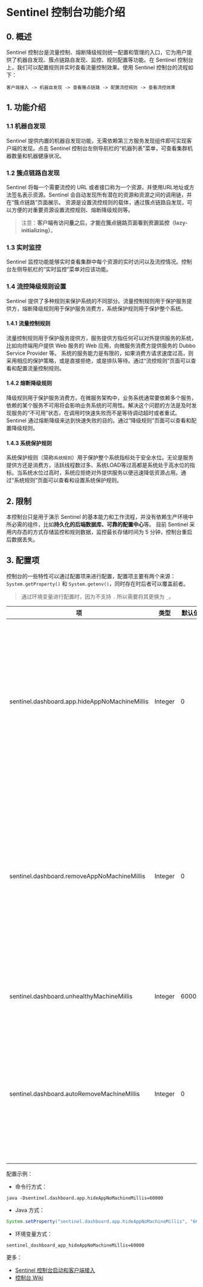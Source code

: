 # Sentinel 控制台功能介绍

## 0. 概述

Sentinel 控制台是流量控制、熔断降级规则统一配置和管理的入口，它为用户提供了机器自发现、簇点链路自发现、监控、规则配置等功能。在 Sentinel 控制台上，我们可以配置规则并实时查看流量控制效果。使用 Sentinel 控制台的流程如下：

```
客户端接入 -> 机器自发现 -> 查看簇点链路 -> 配置流控规则 -> 查看流控效果
```

## 1. 功能介绍

### 1.1 机器自发现

Sentinel 提供内置的机器自发现功能，无需依赖第三方服务发现组件即可实现客户端的发现。点击 Sentinel 控制台左侧导航栏的“机器列表”菜单，可查看集群机器数量和机器健康状况。

### 1.2 簇点链路自发现

Sentinel 将每一个需要流控的 URL 或者接口称为一个资源，并使用URL地址或方法签名表示资源。Sentinel 会自动发现所有潜在的资源和资源之间的调用链，并在“簇点链路”页面展示。
资源是设置流控规则的载体，通过簇点链路自发现，可以方便的对重要资源设置流控规则、熔断降级规则等。

> 注意：**客户端有访问量之后，才能在簇点链路页面看到资源监控（lazy-initializing）**。

### 1.3 实时监控

Sentinel 监控功能能够实时查看集群中每个资源的实时访问以及流控情况。控制台左侧导航栏的“实时监控”菜单对应该功能。

### 1.4 流控降级规则设置

Sentinel 提供了多种规则来保护系统的不同部分。流量控制规则用于保护服务提供方，熔断降级规则用于保护服务消费方，系统保护规则用于保护整个系统。

#### 1.4.1 流量控制规则

流量控制规则用于保护服务提供方，服务提供方指任何可以对外提供服务的系统，比如向终端用户提供 Web 服务的 Web 应用，向微服务消费方提供服务的 Dubbo Service Provider 等。
系统的服务能力是有限的，如果消费方请求速度过高，则采用相应的保护策略，或是直接拒绝，或是排队等待。通过“流控规则”页面可以查看和配置流量控制规则。

#### 1.4.2 熔断降级规则

降级规则用于保护服务消费方。在微服务架构中，业务系统通常要依赖多个服务，依赖的某个服务不可用将会影响业务系统的可用性。解决这个问题的方法是及时发现服务的“不可用”状态，在调用时快速失败而不是等待调动超时或者重试。Sentinel 通过熔断降级来达到快速失败的目的。通过“降级规则”页面可以查看和配置降级规则。

#### 1.4.3 系统保护规则

系统保护规则（简称`系统规则`）用于保护整个系统指标处于安全水位。无论是服务提供方还是消费方，活跃线程数过多、系统LOAD等过高都是系统处于高水位的指标。当系统水位过高时，系统应拒绝对外提供服务以便迅速降低资源占用。通过“系统规则”页面可以查看和设置系统保护规则。

## 2. 限制

本控制台只是用于演示 Sentinel 的基本能力和工作流程，并没有依赖生产环境中所必需的组件，比如**持久化的后端数据库、可靠的配置中心**等。
目前 Sentinel 采用内存态的方式存储监控和规则数据，监控最长存储时间为 5 分钟，控制台重启后数据丢失。

## 3. 配置项

控制台的一些特性可以通过配置项来进行配置，配置项主要有两个来源：`System.getProperty()` 和 `System.getenv()`，同时存在时后者可以覆盖前者。

> 通过环境变量进行配置时，因为不支持 `.` 所以需要将其更换为 `_`。

项 | 类型 | 默认值 | 最小值 | 描述
--- | --- | --- | --- | ---
sentinel.dashboard.app.hideAppNoMachineMillis | Integer | 0 | 60000 | 是否隐藏无健康节点的应用，距离最近一次主机心跳时间的毫秒数，默认关闭
sentinel.dashboard.removeAppNoMachineMillis | Integer | 0 | 120000 | 是否自动删除无健康节点的应用，距离最近一次其下节点的心跳时间毫秒数，默认关闭
sentinel.dashboard.unhealthyMachineMillis | Integer | 60000 | 30000 | 主机失联判定，不可关闭
sentinel.dashboard.autoRemoveMachineMillis | Integer | 0 | 300000 | 距离最近心跳时间超过指定时间是否自动删除失联节点，默认关闭

配置示例：

- 命令行方式：

```shell
java -Dsentinel.dashboard.app.hideAppNoMachineMillis=60000
```

- Java 方式：

```java
System.setProperty("sentinel.dashboard.app.hideAppNoMachineMillis", "60000");
```

- 环境变量方式：

```shell
sentinel_dashboard_app_hideAppNoMachineMillis=60000
```

更多：

- [Sentinel 控制台启动和客户端接入](./README.md)
- [控制台 Wiki](https://github.com/alibaba/Sentinel/wiki/%E6%8E%A7%E5%88%B6%E5%8F%B0)